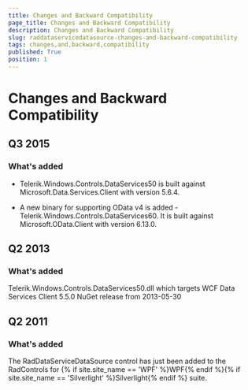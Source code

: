 ```yaml
---
title: Changes and Backward Compatibility
page_title: Changes and Backward Compatibility
description: Changes and Backward Compatibility
slug: raddataservicedatasource-changes-and-backward-compatibility
tags: changes,and,backward,compatibility
published: True
position: 1
---
```


# Changes and Backward Compatibility

## Q3 2015

### What's added
- Telerik.Windows.Controls.DataServices50 is built against Microsoft.Data.Services.Client with version 5.6.4.

- A new binary for supporting OData v4 is added - Telerik.Windows.Controls.DataServices60. It is built against Microsoft.OData.Client with version 6.13.0.

## Q2 2013 

### What's added
Telerik.Windows.Controls.DataServices50.dll which targets WCF Data Services Client 5.5.0 NuGet release from 2013-05-30
        



## Q2 2011 
### What's added
The RadDataServiceDataSource control has just been added to the RadControls for {% if site.site_name == 'WPF' %}WPF{% endif %}{% if site.site_name == 'Silverlight' %}Silverlight{% endif %} suite.


